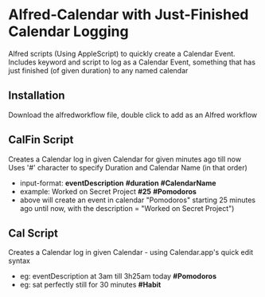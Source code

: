 Alfred-Calendar with Just-Finished Calendar Logging
===================================================

Alfred scripts (Using AppleScript) to quickly create a Calendar Event. Includes keyword and script to log as a Calendar Event, something that has just finished (of given duration) to any named calendar


Installation
------------
Download the alfredworkflow file, double click to add as an Alfred workflow


CalFin Script
--------------
Creates a Calendar log in given Calendar for given minutes ago till now
Uses '#' character to specify Duration and Calendar Name (in that order)

* input-format: **eventDescription** **#duration** **#CalendarName**
* example: Worked on Secret Project **#25** **#Pomodoros** 
* above will create an event in calendar "Pomodoros" starting 25 minutes ago until now, with the description = "Worked on Secret Project")


Cal Script
----------
Creates a Calendar log in given Calendar - using Calendar.app's quick edit syntax

* eg: eventDescription at 3am till 3h25am today **#Pomodoros**
* eg: sat perfectly still for 30 minutes **#Habit**



